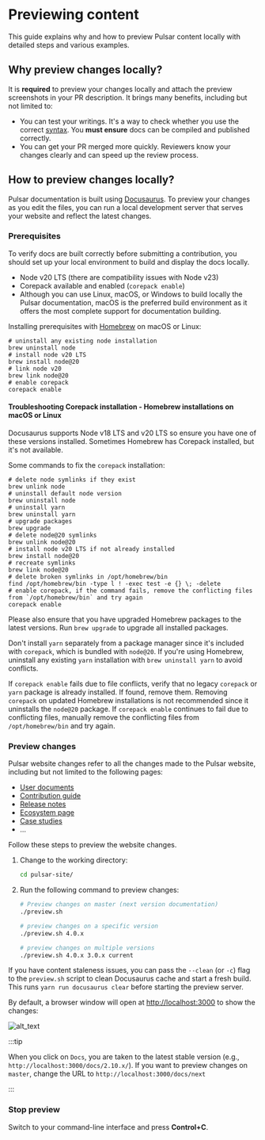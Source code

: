 # Previewing content

This guide explains why and how to preview Pulsar content locally with detailed steps and various examples.

## Why preview changes locally?

It is **required** to preview your changes locally and attach the preview screenshots in your PR description. It brings many benefits, including but not limited to:

* You can test your writings. It's a way to check whether you use the correct [syntax](document-syntax.md). You **must ensure** docs can be compiled and published correctly.
* You can get your PR merged more quickly. Reviewers know your changes clearly and can speed up the review process.

## How to preview changes locally?

Pulsar documentation is built using [Docusaurus](https://docusaurus.io/). To preview your changes as you edit the files, you can run a local development server that serves your website and reflect the latest changes.

### Prerequisites

To verify docs are built correctly before submitting a contribution, you should set up your local environment to build and display the docs locally.

* Node v20 LTS (there are compatibility issues with Node v23)
* Corepack available and enabled (`corepack enable`)
* Although you can use Linux, macOS, or Windows to build locally the Pulsar documentation, macOS is the preferred build environment as it offers the most complete support for documentation building.

Installing prerequisites with [Homebrew](https://brew.sh/) on macOS or Linux:

```shell
# uninstall any existing node installation
brew uninstall node
# install node v20 LTS
brew install node@20
# link node v20
brew link node@20
# enable corepack
corepack enable
```

#### Troubleshooting Corepack installation - Homebrew installations on macOS or Linux

Docusaurus supports Node v18 LTS and v20 LTS so ensure you have one of these versions installed.
Sometimes Homebrew has Corepack installed, but it's not available.

Some commands to fix the `corepack` installation:

```shell
# delete node symlinks if they exist
brew unlink node
# uninstall default node version
brew uninstall node
# uninstall yarn
brew uninstall yarn
# upgrade packages
brew upgrade
# delete node@20 symlinks
brew unlink node@20
# install node v20 LTS if not already installed
brew install node@20
# recreate symlinks
brew link node@20
# delete broken symlinks in /opt/homebrew/bin
find /opt/homebrew/bin -type l ! -exec test -e {} \; -delete
# enable corepack, if the command fails, remove the conflicting files from `/opt/homebrew/bin` and try again
corepack enable
```

Please also ensure that you have upgraded Homebrew packages to the latest versions. Run `brew upgrade` to upgrade all installed packages.

Don't install `yarn` separately from a package manager since it's included with `corepack`, which is bundled with `node@20`. If you're using Homebrew, uninstall any existing `yarn` installation with `brew uninstall yarn` to avoid conflicts.

If `corepack enable` fails due to file conflicts, verify that no legacy `corepack` or `yarn` package is already installed. If found, remove them. Removing `corepack` on updated Homebrew installations is not recommended since it uninstalls the `node@20` package.
If `corepack enable` continues to fail due to conflicting files, manually remove the conflicting files from `/opt/homebrew/bin` and try again.

### Preview changes

Pulsar website changes refer to all the changes made to the Pulsar website, including but not limited to the following pages:

* [User documents](pathname:///docs)
* [Contribution guide](about.md)
* [Release notes](pathname:///release-notes/)
* [Ecosystem page](pathname:///ecosystem)
* [Case studies](pathname:///case-studies)
* ...

Follow these steps to preview the website changes.

1. Change to the working directory:

    ```bash
    cd pulsar-site/
    ```

2. Run the following command to preview changes:

   ```bash
   # Preview changes on master (next version documentation)
   ./preview.sh

   # preview changes on a specific version
   ./preview.sh 4.0.x

   # preview changes on multiple versions
   ./preview.sh 4.0.x 3.0.x current
   ```

If you have content staleness issues, you can pass the `--clean` (or `-c`) flag to the `preview.sh` script to clean Docusaurus cache and start a fresh build.
This runs `yarn run docusaurus clear` before starting the preview server.

By default, a browser window will open at [http://localhost:3000](http://localhost:3000) to show the changes:

![alt_text](media/website-preview.png)

:::tip

When you click on `Docs`, you are taken to the latest stable version (e.g., `http://localhost:3000/docs/2.10.x/`). If you want to preview changes on `master`, change the URL to `http://localhost:3000/docs/next`

:::
### Stop preview

Switch to your command-line interface and press **Control+C**.
